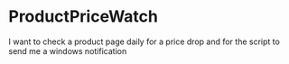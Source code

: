 # ProductPriceWatch
I want to check a product page daily for a price drop and for the script to send me a windows notification
